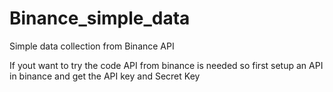 # Binance_simple_data
Simple data collection from Binance API

If yout want to try the code API from binance is needed so first setup an API in binance  and get the API key and Secret Key
